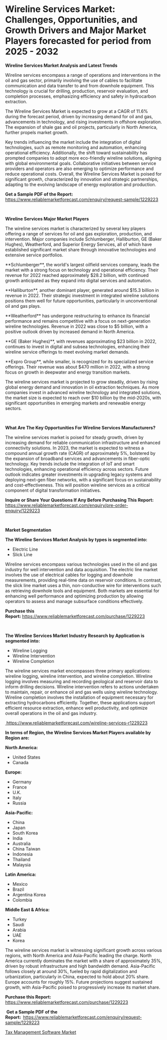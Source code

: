 <p><h1>Wireline Services Market: Challenges, Opportunities, and Growth Drivers and Major Market Players forecasted for period from 2025 - 2032</h1></p><p><strong>Wireline Services Market Analysis and Latest Trends</strong></p>
<p><p>Wireline services encompass a range of operations and interventions in the oil and gas sector, primarily involving the use of cables to facilitate communication and data transfer to and from downhole equipment. This technology is crucial for drilling, production, reservoir evaluation, and completion processes, emphasizing efficiency and safety in hydrocarbon extraction. </p><p>The Wireline Services Market is expected to grow at a CAGR of 11.6% during the forecast period, driven by increasing demand for oil and gas, advancements in technology, and rising investments in offshore exploration. The expansion of shale gas and oil projects, particularly in North America, further propels market growth. </p><p>Key trends influencing the market include the integration of digital technologies, such as remote monitoring and automation, enhancing operational efficiency. Additionally, the shift toward sustainability has prompted companies to adopt more eco-friendly wireline solutions, aligning with global environmental goals. Collaborative initiatives between service providers and operators are also emerging to optimize performance and reduce operational costs. Overall, the Wireline Services Market is poised for significant growth, characterized by innovation and strategic partnerships, adapting to the evolving landscape of energy exploration and production.</p></p>
<p><strong>Get a Sample PDF of the Report:&nbsp;</strong> <a href="https://www.reliablemarketforecast.com/enquiry/request-sample/1229223?utm_campaign=2314&utm_medium=2&utm_source=Github&utm_content=ia&utm_term=10032025&utm_id=wireline-services">https://www.reliablemarketforecast.com/enquiry/request-sample/1229223</a></p>
<p>&nbsp;</p>
<p><strong>Wireline Services Major Market Players</strong></p>
<p><p>The wireline services market is characterized by several key players offering a range of services for oil and gas exploration, production, and intervention. Major companies include Schlumberger, Halliburton, GE (Baker Hughes), Weatherford, and Superior Energy Services, all of which have established significant market share through innovative technologies and extensive service portfolios.</p><p>**Schlumberger**, the world's largest oilfield services company, leads the market with a strong focus on technology and operational efficiency. Their revenue for 2022 reached approximately $28.2 billion, with continued growth anticipated as they expand into digital services and automation.</p><p>**Halliburton**, another dominant player, generated around $15.3 billion in revenue in 2022. Their strategic investment in integrated wireline solutions positions them well for future opportunities, particularly in unconventional oil and gas plays.</p><p>**Weatherford** has undergone restructuring to enhance its financial performance and remains competitive with a focus on next-generation wireline technologies. Revenue in 2022 was close to $5 billion, with a positive outlook driven by increased demand in North America.</p><p>**GE (Baker Hughes)**, with revenues approximating $23 billion in 2022, continues to invest in digital and subsea technologies, enhancing their wireline service offerings to meet evolving market demands.</p><p>**Expro Group**, while smaller, is recognized for its specialized service offerings. Their revenue was about $470 million in 2022, with a strong focus on growth in deepwater and energy transition markets.</p><p>The wireline services market is projected to grow steadily, driven by rising global energy demand and innovation in oil extraction techniques. As more companies invest in advanced wireline technology and integrated solutions, the market size is expected to reach over $10 billion by the mid-2020s, with significant opportunities in emerging markets and renewable energy sectors.</p></p>
<p>&nbsp;</p>
<p><strong>What Are The Key Opportunities For Wireline Services Manufacturers?</strong></p>
<p><p>The wireline services market is poised for steady growth, driven by increasing demand for reliable communication infrastructure and enhanced connectivity solutions. In 2023, the market is expected to witness a compound annual growth rate (CAGR) of approximately 5%, bolstered by the expansion of broadband services and advancements in fiber-optic technology. Key trends include the integration of IoT and smart technologies, enhancing operational efficiency across sectors. Future outlook indicates greater investments in upgrading legacy systems and deploying next-gen fiber networks, with a significant focus on sustainability and cost-effectiveness. This will position wireline services as a critical component of digital transformation initiatives.</p></p>
<p><strong>Inquire or Share Your Questions If Any Before Purchasing This Report:</strong> <a href="https://www.reliablemarketforecast.com/enquiry/pre-order-enquiry/1229223?utm_campaign=2314&utm_medium=2&utm_source=Github&utm_content=ia&utm_term=10032025&utm_id=wireline-services">https://www.reliablemarketforecast.com/enquiry/pre-order-enquiry/1229223</a></p>
<p>&nbsp;</p>
<p><strong>Market Segmentation</strong></p>
<p><strong>The Wireline Services Market Analysis by types is segmented into:</strong></p>
<p><ul><li>Electric Line</li><li>Slick Line</li></ul></p>
<p><p>Wireline services encompass various technologies used in the oil and gas industry for well intervention and data acquisition. The electric line market involves the use of electrical cables for logging and downhole measurements, providing real-time data on reservoir conditions. In contrast, the slick line market uses a thin, non-conductive wire for interventions such as retrieving downhole tools and equipment. Both markets are essential for enhancing well performance and optimizing production by allowing operators to assess and manage subsurface conditions effectively.</p></p>
<p><strong>Purchase this Report:&nbsp;</strong><a href="https://www.reliablemarketforecast.com/purchase/1229223?utm_campaign=2314&utm_medium=2&utm_source=Github&utm_content=ia&utm_term=10032025&utm_id=wireline-services">https://www.reliablemarketforecast.com/purchase/1229223</a></p>
<p>&nbsp;</p>
<p><strong>The Wireline Services Market Industry Research by Application is segmented into:</strong></p>
<p><ul><li>Wireline Logging</li><li>Wireline Intervention</li><li>Wireline Completion</li></ul></p>
<p><p>The wireline services market encompasses three primary applications: wireline logging, wireline intervention, and wireline completion. Wireline logging involves measuring and recording geological and reservoir data to inform drilling decisions. Wireline intervention refers to actions undertaken to maintain, repair, or enhance oil and gas wells using wireline technology. Wireline completion involves the installation of equipment necessary for extracting hydrocarbons efficiently. Together, these applications support efficient resource extraction, enhance well productivity, and optimize overall operations in the oil and gas industry.</p></p>
<p><a href="https://www.reliablemarketforecast.com/wireline-services-r1229223?utm_campaign=2314&utm_medium=2&utm_source=Github&utm_content=ia&utm_term=10032025&utm_id=wireline-services">&nbsp;https://www.reliablemarketforecast.com/wireline-services-r1229223</a></p>
<p><strong>In terms of Region, the Wireline Services Market Players available by Region are:</strong></p>
<p>
    <p> <strong> North America: </strong>
        <ul>
            <li>United States</li>
            <li>Canada</li>
        </ul>
        </p> 
    <p> <strong> Europe: </strong>
        <ul>
            <li>Germany</li>
            <li>France</li>
            <li>U.K.</li>
            <li>Italy</li>
            <li>Russia</li>
        </ul>
        </p> 
    <p> <strong> Asia-Pacific: </strong>
        <ul>
            <li>China</li>
            <li>Japan</li>
            <li>South Korea</li>
            <li>India</li>
            <li>Australia</li>
            <li>China Taiwan</li>
            <li>Indonesia</li>
            <li>Thailand</li>
            <li>Malaysia</li>
        </ul>
        </p> 
    <p> <strong> Latin America: </strong>
        <ul>
            <li>Mexico</li>
            <li>Brazil</li>
            <li>Argentina Korea</li>
            <li>Colombia</li>
        </ul>
        </p> 
    <p> <strong> Middle East & Africa: </strong>
        <ul>
            <li>Turkey</li>
            <li>Saudi</li>
            <li>Arabia</li>
            <li>UAE</li>
            <li>Korea</li>
        </ul>
    </p>
    </p>
<p><p>The wireline services market is witnessing significant growth across various regions, with North America and Asia-Pacific leading the charge. North America currently dominates the market with a share of approximately 35%, driven by robust infrastructure and high bandwidth demand. Asia-Pacific follows closely at around 30%, fueled by rapid digitalization and urbanization, particularly in China, expected to hold about 20% share. Europe accounts for roughly 15%. Future projections suggest sustained growth, with Asia-Pacific poised to progressively increase its market share.</p></p>
<p><strong>Purchase this Report: </strong><a href="https://www.reliablemarketforecast.com/purchase/1229223?utm_campaign=2314&utm_medium=2&utm_source=Github&utm_content=ia&utm_term=10032025&utm_id=wireline-services">https://www.reliablemarketforecast.com/purchase/1229223</a></p>
<p>&nbsp;<strong>Get a Sample PDF of the Report:&nbsp;&nbsp;</strong><a href="https://www.reliablemarketforecast.com/enquiry/request-sample/1229223?utm_campaign=2314&utm_medium=2&utm_source=Github&utm_content=ia&utm_term=10032025&utm_id=wireline-services">https://www.reliablemarketforecast.com/enquiry/request-sample/1229223</a></p>
<p><strong></strong></p>
<p><p><a href="https://github.com/rileymgdorcas/Market-Research-Report-List-1/blob/main/tax-management-software-market.md?utm_campaign=2314&utm_medium=2&utm_source=Github&utm_content=ia&utm_term=10032025&utm_id=wireline-services">Tax Management Software Market</a></p></p>
